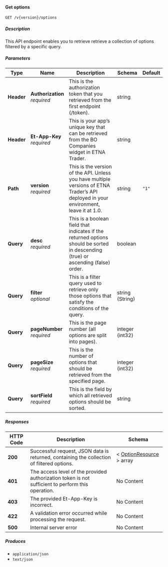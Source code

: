 
<a name="securities_getoptions"></a>
#### Get options
```
GET /v{version}/options
```


##### Description
This API endpoint enables you to retrieve retrieve a collection of options filtered by a specific query.


##### Parameters

|Type|Name|Description|Schema|Default|
|---|---|---|---|---|
|**Header**|**Authorization**  <br>*required*|This is the authorization token that you retrieved from the first endpoint (/token).|string||
|**Header**|**Et-App-Key**  <br>*required*|This is your app’s unique key that can be retrieved from the BO Companies widget in ETNA Trader.|string||
|**Path**|**version**  <br>*required*|This is the version of the API. Unless you have multiple versions of ETNA Trader’s API deployed in your environment, leave it at 1.0.|string|`"1"`|
|**Query**|**desc**  <br>*required*|This is a boolean field that indicates if the returned options should be sorted in descending (true) or ascending (false) order.|boolean||
|**Query**|**filter**  <br>*optional*|This is a filter query used to retrieve only those options that satisfy the conditions of the query.|string (String)||
|**Query**|**pageNumber**  <br>*required*|This is the page number (all options are split into pages).|integer (int32)||
|**Query**|**pageSize**  <br>*required*|This is the number of options that should be retrieved from the specified page.|integer (int32)||
|**Query**|**sortField**  <br>*required*|This is the field by which all retrieved options should be sorted.|string||


##### Responses

|HTTP Code|Description|Schema|
|---|---|---|
|**200**|Successful request, JSON data is returned, containing the collection of filtered options.|< [OptionResource](#optionresource) > array|
|**401**|The access level of the provided authorization token is not sufficient to perform this operation.|No Content|
|**403**|The provided Et-App-Key is incorrect.|No Content|
|**422**|A validation error occurred while processing the request.|No Content|
|**500**|Internal server error|No Content|


##### Produces

* `application/json`
* `text/json`



